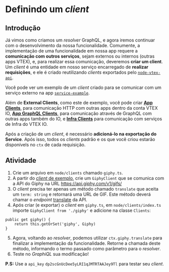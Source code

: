 # Definindo um _client_

## Introdução
Já vimos como criamos um _resolver_ GraphQL, e agora iremos continuar com o desenvolvimento da nossa funcionalidade. Comumente, a implementação de uma funcionalidade em nossa app requere a **comunicação com outros serviços**, sejam externos ou internos (outras apps VTEX), e, para realizar essa comunicação, deveremos **criar um client**. Um *client* é uma entidade em nosso serviço encarregado de **realizar requisições**, e ele é criado reutilizando *clients* exportados pelo [`node-vtex-api`](https://github.com/vtex/node-vtex-api).

Você pode ver um exemplo de um *client* criado para se comunicar com um serviço externo na app [`service-example`](https://github.com/vtex-apps/service-example/blob/ffd7a86f928f9931a9353215eebb764cb3150695/node/clients/status.ts).

Além de **External Clients**, como este de exemplo, você pode criar **[App Clients](https://github.com/vtex/node-vtex-api/blob/d273aac28702a5bad6ebac4df9ddee69aba61350/src/clients/apps/AppClient.ts)**, para comunicação HTTP com outras apps dentro da conta VTEX IO, **[App GraphQL Clients](https://github.com/vtex/node-vtex-api/blob/d273aac28702a5bad6ebac4df9ddee69aba61350/src/clients/apps/AppGraphQLClient.ts)**, para comunicação através de GraphQL com outras apps também do IO, e **[Infra Clients](https://github.com/vtex/node-vtex-api/blob/d273aac28702a5bad6ebac4df9ddee69aba61350/src/clients/infra/InfraClient.ts)** para comunicação com serviços de Infra do VTEX IO.

Após a criação de um *client*, é necessário **adicioná-lo na exportação do Service**. Após isso, todos os *clients* padrão e os que você criou estarão disponívels no `ctx` de cada requisição.

## Atividade

1. Crie um arquivo em `node/clients` chamado `giphy.ts`.
2. A partir do [*client* de exemplo](https://github.com/vtex-apps/service-example/blob/ffd7a86f928f9931a9353215eebb764cb3150695/node/clients/status.ts), crie um `GiphyClient` que se comunica com a API do Giphy na URL https://api.giphy.com/v1/gifs/
3. O *client* precisa ter apenas um método chamado `translate` que aceita um `term: string` e retornará uma URL de GIF. Este método deverá chamar o _endpoint_ [translate](https://developers.giphy.com/docs/api/endpoint#translate) da API.
4. Após criar (e exportar) o *client* em `giphy.ts`, em `node/clients/index.ts` importe `GiphyClient from './giphy'` e adicione na classe `Clients`:
```
public get giphy() {
    return this.getOrSet('giphy', Giphy)
}
```
5. Agora, voltando ao *resolver*, podemos utilizar `ctx.giphy.translate` para finalizar a implementação da funcionalidade. Retorne a chamada deste método, informando o termo passado como parâmetro para o _resolver_.
6. Teste no _GraphiQL_ sua modificação!

**P.S:** Use a `api_key` `dp2scGnUcDee5yLRI1qJMTRTAAJey9Tl` para testar seu _client_.

